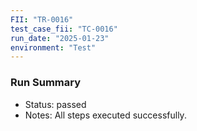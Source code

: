 ```yaml
---
FII: "TR-0016"
test_case_fii: "TC-0016"
run_date: "2025-01-23"
environment: "Test"
---
```


### Run Summary
- Status: passed
- Notes: All steps executed successfully.